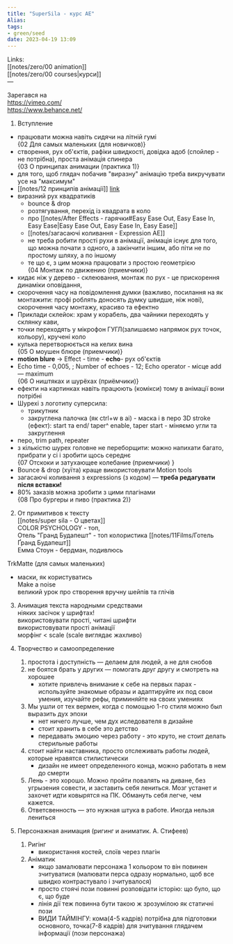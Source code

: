 ```yaml
---
title: "SuperSila - курс AE"
Alias: 
tags:
- green/seed
date: 2023-04-19 13:09
---
```

Links:  
[[notes/zero/00 animation]]  
[[notes/zero/00 courses|курси]]  
—

Зарегався на  
https://vimeo.com/  
https://www.behance.net/


01. Вступление

- працювати можна навіть сидячи на літній гумі  
{02 Для самых маленьких (для новичков)} 
- створення, рух об'єктів, рафіки швидкості, довідка адоб (спойлер - не потрібна), проста анімація спинера  
{03 О принципах анимации (практика 1)} 
- для того, щоб глядач побачив "виразну" анімацію треба викручувати усе на "максимум" 
- [[notes/12 принципів анімації]] [link](https://pikabu.ru/story/12_printsipov_animatsii_disney_kak_oni_rabotayut_i_zachem_nuzhnyi_9777449)  
- виразний рух квадратиків
	- bounce & drop
	- розтягування, перехід із квадрата в коло
	- про [[notes/After Effects - гарячки#Easy Ease Out, Easy Ease In, Easy Ease|Easy Ease Out, Easy Ease In, Easy Ease]]
	- [[notes/загасаючі коливання - Expression AE]]
	- не треба робити прості рухи в анімації, анімація існує для того, що можна почати з одного, а закінчити іншим, або піти не по простому шляху, а по іншому
	- те що є, з цим можна працювати з простою геометрією  
{04 Монтаж по движению (приемчики)}  
- кидає ніж у дерево - склеювання, монтаж по рух - це прискорення динаміки оповідання,  
- скорочення часу на повідомлення думки (важливо, посилання на як монтажити: профі роблять доносять думку швидше, ніж нові), скорочення часу монтажу, красиво та ефектно  
- Приклади склейок: храм у корабель, два чайники переходять у склянку кави,  
- точки переходять у мікрофон ГУГЛ(залишаємо напрямок рух точок, кольору), кручені коло  
- кулька перетворюється на келих вина  
{05 О моушен блюре (приемчики)}
- **motion blure** -> Effect - time - **echo**- рух об'єктів
- Echo time - 0,005, ; Number of echoes - 12; Echo operator - місце add — maximum  
{06 О ништяках и шурёхах (приёмчики)}
- ефекти на картинках навіть працюють (комікси) тому в анімації вони потрібні
- Шурехі з логотипу суперсила:
	- трикутник
	- закруглена палочка (як ctrl+w в ai) - маска і в перо 3D stroke (ефект): start та end/ taper^ enable, taper start - міняємо угли та закруглення
- перо, trim path, repeater
- з кількістю шурех головне не переборщити: можно напихати багато, прибрати у сі і зробити щось середнє  
{07 Отскоки и затухающее колебание (приемчики) }
- Bounce & drop (хуїта) краще використовувати Motion tools
- загасаючі коливання з expressions (з кодом) — **треба редагувати після вставки!**
- 80% заказів можна зробити з цими плагінами  
{08 Про бургеры и пиво (практика 2)}

02. От примитивов к тексту  
[[notes/super sila - О цветах]]  
	COLOR PSYCHOLOGY - топ,  
	Отель "Гранд Будапешт" -  топ колористика [[notes/11Films/Готель Ґранд Будапешт]]  
	Емма Стоун - бердман, подивлюсь

TrkMatte (для самых маленьких)
- маски, як користуватись  
Make a noise  
	великий урок про створення вручну шейпів та глічів




03. Анимация текста народными средствами  
	ніяких засічок у шрифтах!  
	використовувати прості, читані шрифти  
	використовувати прості анімації  
	морфінг < scale (scale виглядає жахливо)



06. Творчество и самоопределение
	1. простота і доступність — делаем для людей, а не для снобов
	2. не боятся брать у других — помогать друг другу и смотреть на хорошее
		 - хотите привлечь внимание к себе на первых парах - используйте знакомые образы и адаптируйте их  под свои умения, изучайте рефы, приминяйте на своих умениях
	3. Мы ушли от тех вермен, когда с помощью 1-го стиля можно был выразить дух эпохи
		- нет ничего лучше, чем дух иследователя в дизайне
		- стоит хранить в себе это детство
		- передавать эмоцию через работу - это круто, не стоит делать стерильные работы
	5. стоит найти наставника, просто отслеживать работы людей, которые нравятся стилистически 
		- дизайн не имеет определенного конца, можно работать в нем до смерти
	6. Лень - это хорошо. Можно пройти повалять на диване, без угрызения совести, и заставить себя лениться. Мозг устанет и захочет идти ковырятся на ПК. Обмануть себя легче, чем кажется.
	7. Ответсвенность — это нужная штука в работе. Иногда нельзя лениться


07. Персонажная анимация (ригинг и аниматик. А. Стифеев)
	1. Ригінг
		- використання костей, слоїв через плагін 
	2. Аніматик
		- якщо замалювати персонажа 1 кольором то він повинен зчитуватися (малювати перса одразу нормально, щоб все швидко контрастувало і зчитувалося)
		- просто стоячі пози повинні розповідати історію: що було, що є, що буде
		- лінія дії теж повинна бути такою ж зрозумілою як статичні пози
		- ВИДИ ТАЙМІНГУ: кома(4-5 кадрів) потрібна для підготовки основного, точка(7-8 кадрів) для зчитування глядачем інформації (пози персонажа)



